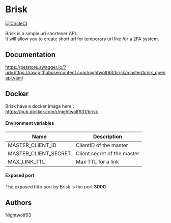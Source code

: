 # Brisk
[![CircleCI](https://circleci.com/gh/nightwolf93/brisk.svg?style=svg)](https://github.com/nightwolf93/brisk)

Brisk is a simple url shortener API.  
It will allow you to create short url for temporary url like for a 2FA system.

## Documentation
https://petstore.swagger.io/?url=https://raw.githubusercontent.com/nightwolf93/brisk/master/brisk_openapi.yaml

## Docker
Brisk have a docker image here : https://hub.docker.com/r/nightwolf931/brisk

#### Environment variables
| Name | Description |
| --------------- | --------------- | 
| MASTER_CLIENT_ID | ClientID of the master | 
| MASTER_CLIENT_SECRET | Client secret of the master | 
| MAX_LINK_TTL | Max TTL for a link |

#### Exposed port
The exposed http port by Brisk is the port __3000__

## Authors
Nightwolf93